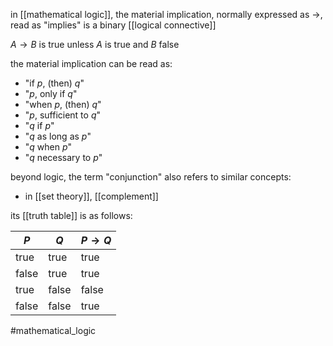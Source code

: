 in [[mathematical logic]], the material implication, normally expressed as $\rightarrow$, read as "implies" is a binary [[logical connective]]

$A \rightarrow B$ is true unless $A$ is true and $B$ false

the material implication can be read as:
 - "if $p$, (then) $q$"
 - "$p$, only if $q$"
 - "when $p$, (then) $q$"
 - "$p$, sufficient to $q$"
 - "$q$ if $p$"
 - "$q$ as long as $p$"
 - "$q$ when $p$"
 - "$q$ necessary to $p$"

beyond logic, the term "conjunction" also refers to similar concepts:
- in [[set theory]], [[complement]]

its [[truth table]] is as follows:

$P$|$Q$ | $P \rightarrow Q$ 
---|----|---
true |true| true
false | true| true
true | false | false
false | false | true

#mathematical_logic 